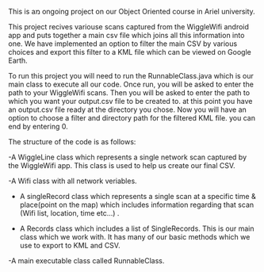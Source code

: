 This is aמ ongoing project on our Object Oriented course in Ariel university.

This project recives variouse scans captured from the WiggleWifi android app and puts together a main csv file which joins all this information into one. We have implemented an option to filter the main CSV by various choices and export this filter to a KML file which can be viewed on Google Earth.


To run this project you will need to run the RunnableClass.java which is our main class to execute all our code.
Once run, you will be asked to enter the path to your WiggleWifi scans.
Then you will be asked to enter the path to which you want your output.csv file to be created to.
at this point you have an output.csv file ready at the directory you chose.
Now you will have an option to choose a filter and directory path for the filtered KML file.
you can end by entering 0.


The structure of the code is as follows:

-A WiggleLine class which represents a single network scan captured by the WiggleWifi app. This class is used to help us create our final CSV.

-A Wifi class with all network veriables. 

- A singleRecord class which represents a single scan at a specific time & place(point on the map) which includes information regarding that scan (Wifi list, location, time etc...) .

- A Records class which includes a list of SingleRecords. This is our main class which we work with. It has many of our basic methods which we use to export to KML and CSV.

-A main executable class called RunnableClass.


